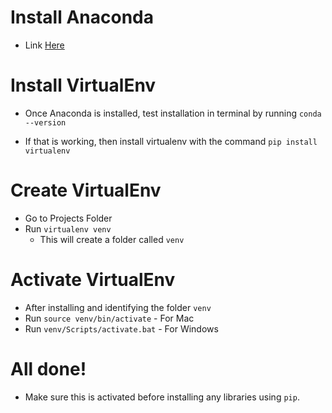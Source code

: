 # Install Anaconda
- Link [Here](https://www.anaconda.com/products/individual)


# Install VirtualEnv
- Once Anaconda is installed, test installation in terminal by running `conda --version`

- If that is working, then install virtualenv with the command `pip install virtualenv`


# Create VirtualEnv
- Go to Projects Folder
- Run `virtualenv venv`
    - This will create a folder called `venv`

# Activate VirtualEnv
- After installing and identifying the folder `venv`
- Run `source venv/bin/activate` - For Mac
- Run `venv/Scripts/activate.bat` - For Windows

# All done!
- Make sure this is activated before installing any libraries using `pip`. 